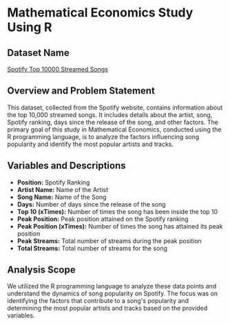 # Mathematical Economics Study Using R

## Dataset Name
[Spotify Top 10000 Streamed Songs](https://www.kaggle.com/datasets/rakkesharv/spotify-top-10000-streamed-songs)

## Overview and Problem Statement
This dataset, collected from the Spotify website, contains information about the top 10,000 streamed songs. It includes details about the artist, song, Spotify ranking, days since the release of the song, and other factors. The primary goal of this study in Mathematical Economics, conducted using the R programming language, is to analyze the factors influencing song popularity and identify the most popular artists and tracks.

## Variables and Descriptions
- **Position:** Spotify Ranking
- **Artist Name:** Name of the Artist
- **Song Name:** Name of the Song
- **Days:** Number of days since the release of the song
- **Top 10 (xTimes):** Number of times the song has been inside the top 10
- **Peak Position:** Peak position attained on the Spotify ranking
- **Peak Position (xTimes):** Number of times the song has attained its peak position
- **Peak Streams:** Total number of streams during the peak position
- **Total Streams:** Total number of streams for the song

## Analysis Scope
We utilized the R programming language to analyze these data points and understand the dynamics of song popularity on Spotify. The focus was on identifying the factors that contribute to a song's popularity and determining the most popular artists and tracks based on the provided variables.
